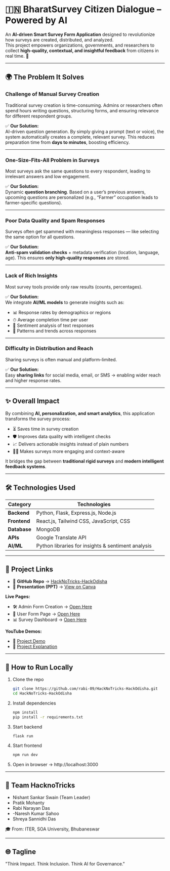 # 🇮🇳 BharatSurvey Citizen Dialogue – Powered by AI

An **AI-driven Smart Survey Form Application** designed to revolutionize how surveys are created, distributed, and analyzed.  
This project empowers organizations, governments, and researchers to collect **high-quality, contextual, and insightful feedback** from citizens in real time. 🚀

---

## 🌍 The Problem It Solves

### Challenge of Manual Survey Creation  
Traditional survey creation is time-consuming. Admins or researchers often spend hours writing questions, structuring forms, and ensuring relevance for different respondent groups.

✅ **Our Solution:**  
AI-driven question generation. By simply giving a prompt (text or voice), the system automatically creates a complete, relevant survey. This reduces preparation time from **days to minutes**, boosting efficiency.

---

### One-Size-Fits-All Problem in Surveys  
Most surveys ask the same questions to every respondent, leading to irrelevant answers and low engagement.

✅ **Our Solution:**  
Dynamic **question branching**. Based on a user’s previous answers, upcoming questions are personalized (e.g., “Farmer” occupation leads to farmer-specific questions).  

---

### Poor Data Quality and Spam Responses  
Surveys often get spammed with meaningless responses — like selecting the same option for all questions.

✅ **Our Solution:**  
**Anti-spam validation checks** + metadata verification (location, language, age). This ensures **only high-quality responses** are stored.

---

### Lack of Rich Insights  
Most survey tools provide only raw results (counts, percentages).

✅ **Our Solution:**  
We integrate **AI/ML models** to generate insights such as:  
- 📊 Response rates by demographics or regions  
- ⏱ Average completion time per user  
- 🙂 Sentiment analysis of text responses  
- 🔎 Patterns and trends across responses  

---

### Difficulty in Distribution and Reach  
Sharing surveys is often manual and platform-limited.

✅ **Our Solution:**  
Easy **sharing links** for social media, email, or SMS → enabling wider reach and higher response rates.

---

## ✨ Overall Impact

By combining **AI, personalization, and smart analytics**, this application transforms the survey process:  

- ⏳ Saves time in survey creation  
- 🛡 Improves data quality with intelligent checks  
- 📈 Delivers actionable insights instead of plain numbers  
- 🙋‍♂️ Makes surveys more engaging and context-aware  

It bridges the gap between **traditional rigid surveys** and **modern intelligent feedback systems**.

---

## 🛠️ Technologies Used

| **Category**   | **Technologies** |
|----------------|------------------|
| **Backend**    | Python, Flask, Express.js, Node.js |
| **Frontend**   | React.js, Tailwind CSS, JavaScript, CSS |
| **Database**   | MongoDB |
| **APIs**       | Google Translate API |
| **AI/ML**      | Python libraries for insights & sentiment analysis |

---

## 🔗 Project Links

- 📂 **GitHub Repo** → [HackNoTricks-HackOdisha](https://github.com/rabi-09/HackNoTricks-HackOdisha)  
- 📑 **Presentation (PPT)** → [View on Canva](https://www.canva.com/design/DAGySpmZotQ/W67_r1gvGDRLU7pPt1pEyg/edit?utm_content=DAGySpmZotQ&utm_campaign=designshare&utm_medium=link2&utm_source=sharebutton)  

**Live Pages:**  
- 🛠️ Admin Form Creation → [Open Here](https://indian-survey-platform.vercel.app/index.html)  
- 👥 User Form Page → [Open Here](https://indian-survey-platform.vercel.app/survey.html)  
- 📊 Survey Dashboard → [Open Here](https://indian-survey-platform.vercel.app/demodashboard.html)  

**YouTube Demos:**  
- 🎥 [Project Demo](https://youtu.be/cTh-4gppFN8?si=gXTFeLJPjvzWM7--)  
- 📖 [Project Explanation](https://youtu.be/aGJXL5AvaUA)  

---

## 🚀 How to Run Locally

1. Clone the repo  
    ```bash
   git clone https://github.com/rabi-09/HackNoTricks-HackOdisha.git
   cd HackNoTricks-HackOdisha
    ```
2. Install dependencies 
    ```bash
    npm install      
    pip install -r requirements.txt  
    ```
3. Start backend
    ```bash
    flask run
    ```
4. Start frontend
    ```bash
    npm run dev
    ```
5. Open in browser → http://localhost:3000

---
## 👥 Team HacknoTricks

- Nishant Sankar Swain (Team Leader)
- Pratik Mohanty
- Rabi Narayan Das
- -Naresh Kumar Sahoo
- Shreya Sannidhi Das
  
🎓 From: ITER, SOA University, Bhubaneswar


---
## 🌐 Tagline

"Think Impact. Think Inclusion. Think AI for Governance."


